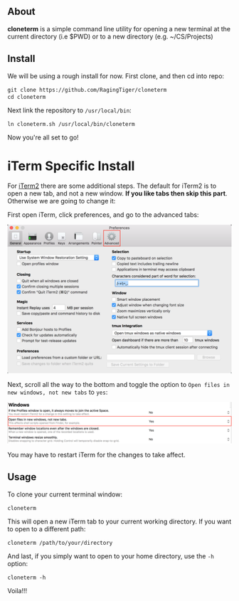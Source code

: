 ## About
**cloneterm** is a simple command line utility for opening a new terminal at the current directory (i.e $PWD) or to a new directory (e.g. ~/CS/Projects)

## Install
We will be using a rough install for now. First clone, and then cd into repo:

```
git clone https://github.com/RagingTiger/cloneterm
cd cloneterm
```

Next link the repository to `/usr/local/bin`:

```
ln cloneterm.sh /usr/local/bin/cloneterm
```

Now you're all set to go!

# iTerm Specific Install
For [iTerm2](https://www.iterm2.com/) there are some additional steps. The default
for iTerm2 is to open a new tab, and not a new window. **If you like tabs then
skip this part**. Otherwise we are going to change it:

First open iTerm, click preferences, and go to the advanced tabs:

<p align="center">
  <img src="https://github.com/RagingTiger/images/raw/e34c68015921e1f59b778d21f032e0b66833aad2/iTerm_img/iterm_2.png"/>
</p>

Next, scroll all the way to the bottom and toggle the option to `Open files in
new windows, not new tabs` to `yes`:

<p align="center">
  <img src="https://github.com/RagingTiger/images/raw/e34c68015921e1f59b778d21f032e0b66833aad2/iTerm_img/iterm_3.png"/>
</p>

You may have to restart iTerm for the changes to take affect.

## Usage
To clone your current terminal window:

```
cloneterm
```

This will open a new iTerm tab to your current working directory. If you want to
open to a different path:

```
cloneterm /path/to/your/directory
```

And last, if you simply want to open to your home directory, use the `-h`
option:

```
cloneterm -h
```

Voila!!!

